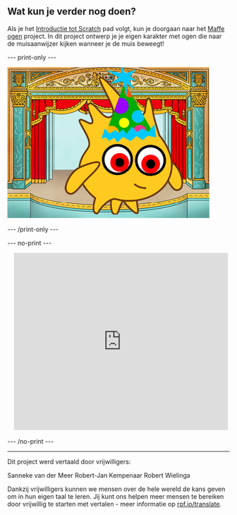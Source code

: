 ## Wat kun je verder nog doen?

Als je het [Introductie tot Scratch](https://projects.raspberrypi.org/nl-NL/pathways/scratch-intro) pad volgt, kun je doorgaan naar het [Maffe ogen](https://projects.raspberrypi.org/nl-NL/projects/silly-eyes) project. In dit project ontwerp je je eigen karakter met ogen die naar de muisaanwijzer kijken wanneer je de muis beweegt!

--- print-only ---

![Het 'Maffe ogen' project.](images/googly-eye-character.png)

--- /print-only ---

--- no-print ---

<div class="scratch-preview" style="margin-left: 15px;">
  <iframe allowtransparency="true" width="485" height="402" src="https://scratch.mit.edu/projects/embed/495141114/?autostart=false" frameborder="0"></iframe>
</div>

--- /no-print ---

***
Dit project werd vertaald door vrijwilligers:

Sanneke van der Meer
Robert-Jan Kempenaar
Robert Wielinga

Dankzij vrijwilligers kunnen we mensen over de hele wereld de kans geven om in hun eigen taal te leren. Jij kunt ons helpen meer mensen te bereiken door vrijwillig te starten met vertalen - meer informatie op [rpf.io/translate](https://rpf.io/translate).
